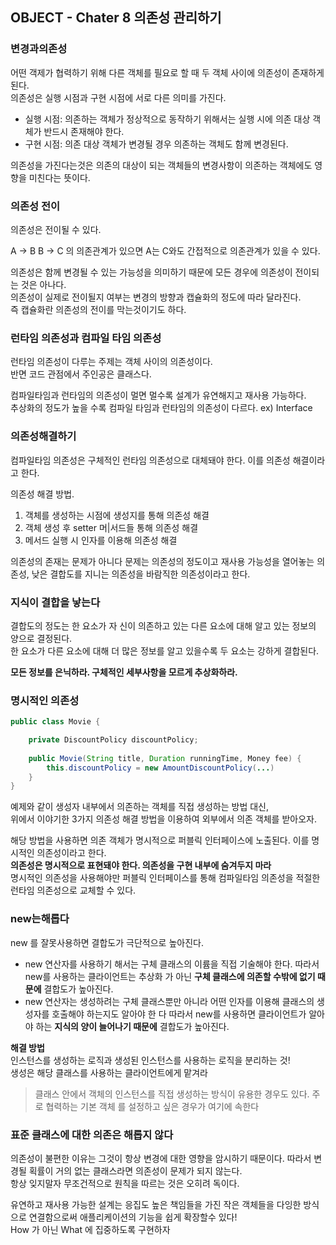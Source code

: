 OBJECT - Chater 8 의존성 관리하기
--

### 변경과의존성

어떤 객제가 협력하기 위해 다른 객체를 필요로 할 때 두 객체 사이에 의존성이 존재하게 된다.  
의존성은 실행 시점과 구현 시점에 서로 다른 의미를 가진다.

- 실행 시점: 의존하는 객체가 정상적으로 동작하기 위해서는 실행 시에 의존 대상 객체가 반드시 존재해야 한다.
- 구현 시점: 의존 대상 객체가 변경될 경우 의존하는 객체도 함께 변경된다.

의존성을 가진다는것은 의존의 대상이 되는 객체들의 변경사항이 의존하는 객체에도 영향을 미친다는 뜻이다.

### 의존성 전이

의존성은 전이될 수 있다.

A -> B B -> C 의 의존관계가 있으면 A는 C와도 간접적으로 의존관계가 있을 수 있다.

의존성은 함께 변경될 수 있는 가능성을 의미하기 때문에 모든 경우에 의존성이 전이되는 것은 아나다.  
의존성이 실제로 전이될지 여부는 변경의 방향과 캡슐화의 정도에 따라 달라진다.   
즉 캡슐화란 의존성의 전이를 막는것이기도 하다.

### 런타임 의존성과 컴파일 타임 의존성

런타임 의존성이 다루는 주제는 객체 사이의 의존성이다.   
반면 코드 관점에서 주인공은 클래스다.

컴파일타임과 런타임의 의존성이 멀면 멀수록 설계가 유연해지고 재사용 가능하다.  
추상화의 정도가 높을 수록 컴파일 타임과 런타임의 의존성이 다르다. ex) Interface


### 의존성해결하기

컴파일타임 의존성은 구체적인 런타임 의존성으로 대체돼야 한다. 이를 의존성 해결이라고 한다.

의존성 해결 방법.
1. 객체를 생성하는 시점에 생성지를 통해 의존성 해결 
2. 객체 생성 후 setter 머|서드들 통해 의존성 해결
3. 메서드 실행 시 인자를 이용해 의존성 해결  

의존성의 존재는 문제가 아니다 문제는 의존성의 정도이고
재사용 가능성을 열어놓는 의존성, 낮은 결합도를 지니는 의존성을 바람직한 의존성이라고 한다.

### 지식이 결합을 낳는다

결합도의 정도는 한 요소가 자 신이 의존하고 있는 다른 요소에 대해 알고 있는 정보의 양으로 결정된다.   
한 요소가 다른 요소에 대해 더 많은 정보를 알고 있을수록 두 요소는 강하게 결합된다.  

**모든 정보를 은닉하라. 구체적인 세부사항을 모르게 추상화하라.**

### 명시적인 의존성

``` java
public class Movie {

    private DiscountPolicy discountPolicy;
    
    public Movie(String title, Duration runningTime, Money fee) {
        this.discountPolicy = new AmountDiscountPolicy(...)
    }
}
```

예제와 같이 생성자 내부에서 의존하는 객체를 직접 생성하는 방법 대신,  
위에서 이야기한 3가지 의존성 해결 방법을 이용하여 외부에서 의존 객체를 받아오자.

해당 방법을 사용하면 의존 객체가 명시적으로 퍼블릭 인터페이스에 노출된다. 이를 명시적인 의존성이라고 한다.  
**의존성은 명시적으로 표현돼야 한다. 의존성을 구현 내부에 숨겨두지 마라**  
명시적인 의존성을 사용해야만 퍼블릭 인터페이스를 통해 컴파일타임 의존성을 적절한 런타임 의존성으로 교체할 수 있다.


### new는해롭다

new 를 잘못사용하면 결합도가 극단적으로 높아진다.

- new 연산자를 사용하기 해서는 구체 클래스의 이륨을 직접 기술해야 한다. 따라서 new를 사용하는 클라이언트는 추상화 가 아닌 **구체 클래스에 의존할 수밖에 없기 때문에** 결합도가 높아진다.
- new 연산자는 생성하려는 구체 클래스뿐만 아니라 어떤 인자를 이용해 클래스의 생성자를 호출해야 하는지도 알아야 한 다 따라서 new를 사용하면 클라이언트가 알아야 하는 **지식의 양이 늘어나기 때문에** 결합도가 높아진다.


**해결 방법**  
인스턴스를 생성하는 로직과 생성된 인스턴스를 사용하는 로직을 분리하는 것!  
생성은 해당 클래스를 사용하는 클라이언트에게 맡겨라
> 클래스 안에서 객체의 인스턴스를 직접 생성하는 방식이 유용한 경우도 있다. 주로 협력하는 기본 객체 를 설정하고 싶은 경우가 여기에 속한다



### 표준 클래스에 대한 의존은 해롭지 않다

의존성이 불편한 이유는 그것이 항상 변경에 대한 영향을 암시하기 때문이다. 따라서 변경될 획률이 거의 없는 클래스라면 의존성이 문제가 되지 않는다.  
항상 잊지말자 무조건적으로 원칙을 따르는 것은 오히려 독이다.


유연하고 재사용 가능한 설계는 응집도 높은 책임들을 가진 작은 객체들을 다잉한 방식으로 연결함으로써 애플리케이션의 기능을 쉽게 확장할수 있다!  
How 가 아닌 What 에 집중하도록 구현하자

